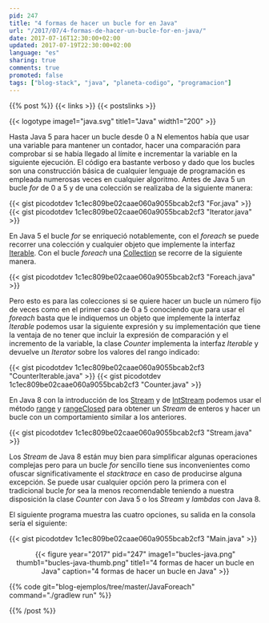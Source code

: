 ```yaml
---
pid: 247
title: "4 formas de hacer un bucle for en Java"
url: "/2017/07/4-formas-de-hacer-un-bucle-for-en-java/"
date: 2017-07-16T12:30:00+02:00
updated: 2017-07-19T22:30:00+02:00
language: "es"
sharing: true
comments: true
promoted: false
tags: ["blog-stack", "java", "planeta-codigo", "programacion"]
---
```


{{% post %}}
{{< links >}}
{{< postslinks >}}

{{< logotype image1="java.svg" title1="Java" width1="200" >}}

Hasta Java 5 para hacer un bucle desde 0 a N elementos había que usar una variable para mantener un contador, hacer una comparación para comprobar si se había llegado al límite e incrementar la variable en la siguiente ejecución. El código era bastante verboso y dado que los bucles son una construcción básica de cualquier lenguaje de programación es empleada numerosas veces en cualquier algoritmo. Antes de Java 5 un bucle _for_ de 0 a 5 y de una colección se realizaba de la siguiente manera:

{{< gist picodotdev 1c1ec809be02caae060a9055bcab2cf3 "For.java" >}}
{{< gist picodotdev 1c1ec809be02caae060a9055bcab2cf3 "Iterator.java" >}}

En Java 5 el bucle _for_ se enriqueció notablemente, con el _foreach_ se puede recorrer una colección y cualquier objeto que implemente la interfaz [Iterable](https://docs.oracle.com/javase/8/docs/api/java/lang/Iterable.html). Con el bucle _foreach_ una [Collection](https://docs.oracle.com/javase/8/docs/api/java/util/Collection.html) se recorre de la siguiente manera.

{{< gist picodotdev 1c1ec809be02caae060a9055bcab2cf3 "Foreach.java" >}}

Pero esto es para las colecciones si se quiere hacer un bucle un número fijo de veces como en el primer caso de 0 a 5 conociendo que para usar el _foreach_ basta que le indiquemos un objeto que implemente la interfaz _Iterable_ podemos usar la siguiente expresión y su implementación que tiene la ventaja de no tener que incluir la expresión de comparación y el incremento de la variable, la clase _Counter_ implementa la interfaz _Iterable_ y devuelve un _Iterator_ sobre los valores del rango indicado:

{{< gist picodotdev 1c1ec809be02caae060a9055bcab2cf3 "CounterIterable.java" >}}
{{< gist picodotdev 1c1ec809be02caae060a9055bcab2cf3 "Counter.java" >}}

En Java 8 con la introducción de los [Stream](https://docs.oracle.com/javase/8/docs/api/java/util/stream/Stream.html) y de [IntStream](https://docs.oracle.com/javase/8/docs/api/java/util/stream/IntStream.html) podemos usar el método [range](https://docs.oracle.com/javase/8/docs/api/java/util/stream/IntStream.html#range-int-int-) y [rangeClosed](https://docs.oracle.com/javase/8/docs/api/java/util/stream/IntStream.html#rangeClosed-int-int-) para obtener un _Stream_ de enteros y hacer un bucle con un comportamiento similar a los anteriores.

{{< gist picodotdev 1c1ec809be02caae060a9055bcab2cf3 "Stream.java" >}}

Los _Stream_ de Java 8 están muy bien para simplificar algunas operaciones complejas pero para un bucle _for_ sencillo tiene sus inconvenientes como ofuscar significativamente el _stacktrace_ en caso de producirse alguna excepción. Se puede usar cualquier opción pero la primera con el tradicional bucle _for_ sea la menos recomendable teniendo a nuestra disposición la clase _Counter_ con Java 5 o los _Stream_ y _lambdas_ con Java 8.

El siguiente programa muestra las cuatro opciones, su salida en la consola sería el siguiente:

{{< gist picodotdev 1c1ec809be02caae060a9055bcab2cf3 "Main.java" >}}

<div class="media" style="text-align: center;">
    {{< figure year="2017" pid="247"
        image1="bucles-java.png" thumb1="bucles-java-thumb.png" title1="4 formas de hacer un bucle en Java"
        caption="4 formas de hacer un bucle en Java" >}}
</div>

{{% code git="blog-ejemplos/tree/master/JavaForeach" command="./gradlew run" %}}

{{% /post %}}
